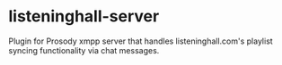 listeninghall-server
====================

Plugin for Prosody xmpp server that handles listeninghall.com's playlist syncing functionality via chat messages.

